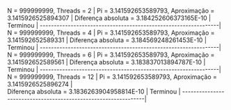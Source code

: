 
N = 999999999, Threads = 2					|
Pi = 3.141592653589793, Aproximação = 3.1415926525894307	|
Diferença absoluta = 3.184252606373165E-10			|
Terminou							|
----------------------------------------------------------------|
N = 999999999, Threads = 4					|
Pi = 3.141592653589793, Aproximação = 3.141592652589331		|
Diferença absoluta = 3.184569248261453E-10			|
Terminou							|
----------------------------------------------------------------|
N = 999999999, Threads = 6					|
Pi = 3.141592653589793, Aproximação = 3.141592652589561		|
Diferença absoluta = 3.183837013894787E-10			|
Terminou							|
----------------------------------------------------------------|
N = 999999999, Threads = 12					|
Pi = 3.141592653589793, Aproximação = 3.1415926525896274	|	
Diferença absoluta = 3.1836263904958814E-10			|
Terminou							|
----------------------------------------------------------------|
